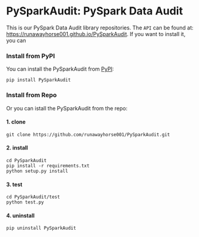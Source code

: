 # PySparkAudit: PySpark Data Audit 

This is our PySpark Data Audit library repositories.
The ``API`` can be found at: https://runawayhorse001.github.io/PySparkAudit. 
If you want to install it, you can

### Install from PyPI

You can install the PySparkAudit from [PyPI](https://pypi.org/project/PySparkAudit):

    pip install PySparkAudit

### Install from Repo 

Or you can istall the PySparkAudit from the repo:

#### 1. clone

	git clone https://github.com/runawayhorse001/PySparkAudit.git

#### 2. install 

	cd PySparkAudit
	pip install -r requirements.txt 
	python setup.py install

#### 3. test 

	cd PySparkAudit/test
	python test.py

#### 4. uninstall 

	pip uninstall PySparkAudit
